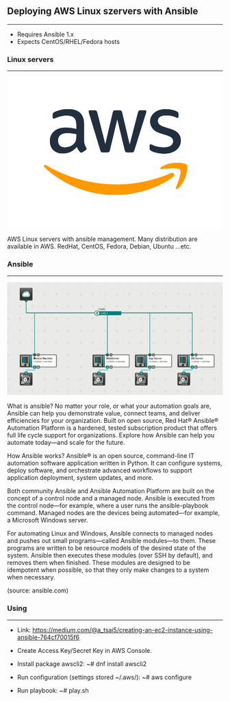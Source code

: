 ## Deploying AWS Linux szervers with Ansible
------------------------------------------------------------------------------

- Requires Ansible 1.x
- Expects CentOS/RHEL/Fedora hosts


### Linux servers
---------------------------------------------

![Alt text](images/aws.png "AWS")

AWS Linux servers with ansible management.
Many distribution are available in AWS.
RedHat, CentOS, Fedora, Debian, Ubuntu ...etc.


### Ansible
------------------------------------

![Alt text](images/ansible.png "AWS")

What is ansible?
No matter your role, or what your automation goals are, Ansible can help you demonstrate value, connect teams,
and deliver efficiencies for your organization. Built on open source, Red Hat® Ansible® Automation Platform is a hardened,
tested subscription product that offers full life cycle support for organizations.
Explore how Ansible can help you automate today—and scale for the future.

How Ansible works?
Ansible® is an open source, command-line IT automation software application written in Python.
It can configure systems, deploy software, and orchestrate advanced workflows to support application deployment, system updates, and more.

Both community Ansible and Ansible Automation Platform are built on the concept of a control node and a managed node.
Ansible is executed from the control node—for example, where a user runs the ansible-playbook command.
Managed nodes are the devices being automated—for example, a Microsoft Windows server.

For automating Linux and Windows, Ansible connects to managed nodes and pushes out small programs—called Ansible modules—to them.
These programs are written to be resource models of the desired state of the system.
Ansible then executes these modules (over SSH by default), and removes them when finished.
These modules are designed to be idempotent when possible, so that they only make changes to a system when necessary.

(source: ansible.com)


### Using
---------

- Link: https://medium.com/@a_tsai5/creating-an-ec2-instance-using-ansible-764cf70015f6

- Create Access Key/Secret Key in AWS Console.

- Install package awscli2: ~# dnf install awscli2

- Run configuration (settings stored ~/.aws/): ~# aws configure

- Run playbook: ~# play.sh

